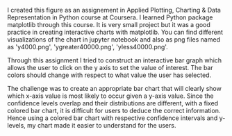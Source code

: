 I created this figure as an assignement in Applied Plotting, Charting & Data Representation in Python course at Coursera.
I learned Python package matplotlib through this course.
It is very small project but it was a good practice in creating interactive charts with matplotlib.
You can find different visualizations of the chart in jupyter notebook and also as png files named as 'y4000.png', 'ygreater40000.png', 'yless40000.png'.

Through this assignment I tried to construct an interactive bar graph which allows the user to click on the y axis to set the value of interest.
The bar colors should change with respect to what value the user has selected.

The challenge was to create an appropriate bar chart that will clearly show which x-axis value is most likely to occur given a y-axis value.
Since the confidence levels overlap and their distributions are different, with a fixed colored bar chart, it is difficult for users to deduce the correct information.
Hence using a colored bar chart with respective confidence intervals and y-levels, my chart made it easier to understand for the users.
